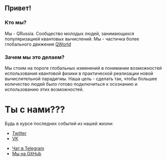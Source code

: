 ## Привет!

### Кто мы?

Мы - QRussia. Сообщество молодых людей, занимающихся популяризацией квантовых вычислений. Мы - частичка более глобального движения [QWorld](https://qworld.net/)

### Зачем мы это делаем?

Мы стоим на пороге глобальных изменений в понимании возможностей использования квантовой физики в практической реализации новой вычислительной парадигмы. Наша цель - сделать так, чтобы большее количество людей было готово подключиться к осознанию и использованию этих возможностей.

# Ты с нами???

Будь в курсе последних событий из нашей жизни:
- [Twitter](https://twitter.com/qrussia2)
- [VK](https://vk.com/qworldrussia)
<!--- [FB group](https://www.facebook.com/groups/qworldrussia/) -->
<!--- [FB](https://www.facebook.com/qworldrussia/) -->
<!--- [Instagram](https://www.instagram.com/qworldrussia/) -->
- [Чат в Telegram](https://t.me/+2JEZAtbId-ZjMzRi)
- [Мы на GitHub](https://github.com/QRussia)
